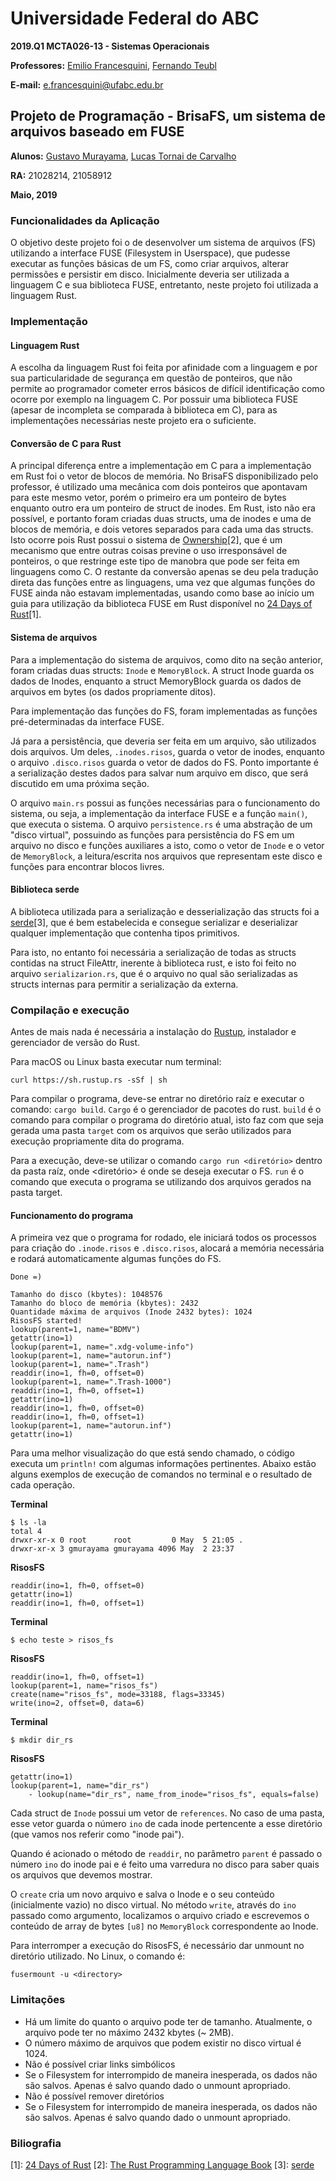 
# Universidade Federal do ABC

**2019.Q1 MCTA026-13 - Sistemas Operacionais**

**Professores:** [Emilio Francesquini](http://professor.ufabc.edu.br/~e.francesquini), [Fernando Teubl](http://professor.ufabc.edu.br/~fernando.teubl/)

**E-mail:** [e.francesquini@ufabc.edu.br](mailto:e.francesquini@ufabc.edu.br)

## Projeto de Programação - BrisaFS, um sistema de arquivos baseado em FUSE

**Alunos:** [Gustavo Murayama](mailto:gustavo.murayama@aluno.ufabc.edu.br), [Lucas Tornai de Carvalho](mailto:lucas.tornai@aluno.ufabc.edu.br)

**RA:** 21028214, 21058912

**Maio, 2019**

### Funcionalidades da Aplicação

O objetivo deste projeto foi o de desenvolver um sistema de arquivos (FS) utilizando a interface FUSE (Filesystem in Userspace), que pudesse executar as funções básicas de um FS, como criar arquivos, alterar permissões e persistir em disco. Inicialmente deveria ser utilizada a linguagem C e sua biblioteca FUSE, entretanto, neste projeto foi utilizada a linguagem Rust.

### Implementação

#### Linguagem Rust

A escolha da linguagem Rust foi feita por afinidade com a linguagem e por sua particularidade de segurança em questão de ponteiros, que não permite ao programador cometer erros básicos de difícil identificação como ocorre por exemplo na linguagem C. Por possuir uma biblioteca FUSE (apesar de incompleta se comparada à biblioteca em C), para as implementações necessárias neste projeto era o suficiente.

#### Conversão de C para Rust

A principal diferença entre a implementação em C para a implementação em Rust foi o vetor de blocos de memória. No BrisaFS disponibilizado pelo professor, é utilizado uma mecânica com dois ponteiros que apontavam para este mesmo vetor, porém o primeiro era um ponteiro de bytes enquanto outro era um ponteiro de struct de inodes. Em Rust, isto não era possível, e portanto foram criadas duas structs, uma de inodes e uma de blocos de memória, e dois vetores separados para cada uma das structs.
Isto ocorre pois Rust possui o sistema de [Ownership](https://doc.rust-lang.org/stable/book/ch04-00-understanding-ownership.html)[2], que é um mecanismo que entre outras coisas previne o uso irresponsável de ponteiros, o que restringe este tipo de manobra que pode ser feita em linguagens como C.
O restante da conversão apenas se deu pela tradução direta das funções entre as linguagens, uma vez que algumas funções do FUSE ainda não estavam implementadas, usando como base ao início um guia para utilização da biblioteca FUSE em Rust disponível no [24 Days of Rust](https://zsiciarz.github.io/24daysofrust/book/vol1/day15.html)[1].

#### Sistema de arquivos

Para a implementação do sistema de arquivos, como dito na seção anterior, foram criadas duas structs: `Inode` e `MemoryBlock`. A struct Inode guarda os dados de Inodes, enquanto a struct MemoryBlock guarda os dados de arquivos em bytes (os dados propriamente ditos).

Para implementação das funções do FS, foram implementadas as funções pré-determinadas da interface FUSE.

Já para a persistência, que deveria ser feita em um arquivo, são utilizados dois arquivos. Um deles, `.inodes.risos`, guarda o vetor de inodes, enquanto o arquivo `.disco.risos` guarda o vetor de dados do FS. Ponto importante é a serialização destes dados para salvar num arquivo em disco, que será discutido em uma próxima seção.

O arquivo `main.rs` possui as funções necessárias para o funcionamento do sistema, ou seja, a implementação da interface FUSE e a função `main()`, que executa o sistema. O arquivo `persistence.rs` é uma abstração de um "disco virtual", possuindo as funções para persistência do FS em um arquivo no disco e funções auxiliares a isto, como o vetor de `Inode` e o vetor de `MemoryBlock`, a leitura/escrita nos arquivos que representam este disco e funções para encontrar blocos livres.

#### Biblioteca serde

A biblioteca utilizada para a serialização e desserialização das structs foi a [serde](https://serde.rs/)[3], que é bem estabelecida e consegue serializar e deserializar qualquer implementação que contenha tipos primitivos.

Para isto, no entanto foi necessária a serialização de todas as structs contidas na struct FileAttr, inerente à biblioteca rust, e isto foi feito no arquivo `serializarion.rs`, que é o arquivo no qual são serializadas as structs internas para permitir a serialização da externa.

### Compilação e execução

Antes de mais nada é necessária a instalação do [Rustup](https://www.rust-lang.org/learn/get-started), instalador e gerenciador de versão do Rust.

Para macOS ou Linux basta executar num terminal:
```
curl https://sh.rustup.rs -sSf | sh
```

Para compilar o programa, deve-se entrar no diretório raíz e executar o comando: `cargo build`. `Cargo` é o gerenciador de pacotes do rust. `build` é o comando para compilar o programa do diretório atual, isto faz com que seja gerada uma pasta `target` com os arquivos que serão utilizados para execução propriamente dita do programa.

Para a execução, deve-se utilizar o comando `cargo run <diretório>` dentro da pasta raíz, onde <diretório> é onde se deseja executar o FS. `run` é o comando que executa o programa se utilizando dos arquivos gerados na pasta target.

####  Funcionamento do programa

A primeira vez que o programa for rodado, ele iniciará todos os processos para criação do `.inode.risos` e `.disco.risos`, alocará a memória necessária e rodará automaticamente algumas funções do FS.

```
Done =)

Tamanho do disco (kbytes): 1048576
Tamanho do bloco de memória (kbytes): 2432
Quantidade máxima de arquivos (Inode 2432 bytes): 1024
RisosFS started!
lookup(parent=1, name="BDMV")
getattr(ino=1)
lookup(parent=1, name=".xdg-volume-info")
lookup(parent=1, name="autorun.inf")
lookup(parent=1, name=".Trash")
readdir(ino=1, fh=0, offset=0)
lookup(parent=1, name=".Trash-1000")
readdir(ino=1, fh=0, offset=1)
getattr(ino=1)
readdir(ino=1, fh=0, offset=0)
readdir(ino=1, fh=0, offset=1)
lookup(parent=1, name="autorun.inf")
getattr(ino=1)
```

Para uma melhor visualização do que está sendo chamado, o código executa um `println!` com algumas informações pertinentes. Abaixo estão alguns exemplos de execução de comandos no terminal e o resultado de cada operação.

**Terminal**
```
$ ls -la
total 4
drwxr-xr-x 0 root      root         0 May  5 21:05 .
drwxr-xr-x 3 gmurayama gmurayama 4096 May  2 23:37 
```
**RisosFS**
```
readdir(ino=1, fh=0, offset=0)
getattr(ino=1)
readdir(ino=1, fh=0, offset=1)
```

**Terminal**
```
$ echo teste > risos_fs
```

**RisosFS**
```
readdir(ino=1, fh=0, offset=1)
lookup(parent=1, name="risos_fs")
create(name="risos_fs", mode=33188, flags=33345)
write(ino=2, offset=0, data=6)
```

**Terminal**
```
$ mkdir dir_rs
```

**RisosFS**
```
getattr(ino=1)
lookup(parent=1, name="dir_rs")
    - lookup(name="dir_rs", name_from_inode="risos_fs", equals=false)
```

Cada struct de `Inode` possui um vetor de `references`. No caso de uma pasta, esse vetor guarda o número `ino` de cada inode pertencente a esse diretório (que vamos nos referir como "inode pai").

Quando é acionado o método de `readdir`, no parâmetro `parent` é passado o número `ino` do inode pai e é feito uma varredura no disco para saber quais os arquivos que devemos mostrar.

O `create` cria um novo arquivo e salva o Inode e o seu conteúdo (inicialmente vazio) no disco virtual. No método `write`, através do `ino` passado como argumento, localizamos o arquivo criado e escrevemos o conteúdo de array de bytes `[u8]` no `MemoryBlock` correspondente ao Inode.

Para interromper a execução do RisosFS, é necessário dar unmount no diretório utilizado. No Linux, o comando é:

```
fusermount -u <directory>
```

### Limitações

- Há um limite do quanto o arquivo pode ter de tamanho. Atualmente, o arquivo pode ter no máximo 2432 kbytes (~ 2MB).
- O número máximo de arquivos que podem existir no disco virtual é 1024.
- Não é possível criar links simbólicos
- Se o Filesystem for interrompido de maneira inesperada, os dados não são salvos. Apenas é salvo quando dado o unmount apropriado.
- Não é possível remover diretórios
- Se o Filesystem for interrompido de maneira inesperada, os dados não são salvos. Apenas é salvo quando dado o unmount apropriado.

### Biliografia
[1]: [24 Days of Rust](https://zsiciarz.github.io/24daysofrust/)
[2]: [The Rust Programming Language Book](https://doc.rust-lang.org/stable/book/title-page.html)
[3]: [serde](https://serde.rs/)
